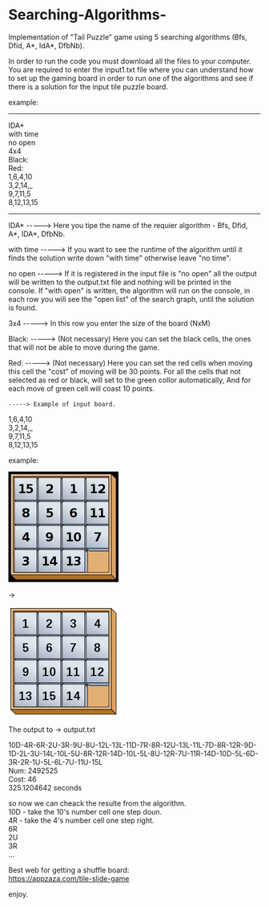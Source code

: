 # Searching-Algorithms-
Implementation of "Tail Puzzle" game using 5 searching algorithms (Bfs, Dfid, A*, IdA*, DfbNb).

In order to run the code you must download all the files to your computer.
You are required to enter the input1.txt file where you can understand how to set up the gaming board in order to run one of the algorithms and see if there is a solution for the input tile puzzle board.

example:

-----------------------
IDA*              
with time             
no open           
4x4                 
Black:       
Red:           
1,6,4,10 <br />
3,2,14,_ <br />
9,7,11,5 <br />
8,12,13,15 <br />

-----------------------

IDA*           -----> Here you tipe the name of the requier algorithm - Bfs, Dfid, A*, IDA*, DfbNb.

with time      -----> If you want to see the runtime of the algorithm until it finds the solution write down "with time" otherwise leave "no time".

no open        -----> If it is registered in the input file is "no open" all the output will be written to the output.txt file and nothing will be printed in the console.
                      If "with open" is written, the algorithm will run on the console, in each row you will see the "open list" of the search graph, until the solution is                           found. 
                      
3x4            -----> In this row you enter the size of the board (NxM)

Black:         -----> (Not necessary) Here you can set the black cells, the ones that will not be able to move during the game.

Red:           -----> (Not necessary) Here you can set the red cells when moving this cell the "cost" of moving will be 30 points.
                      For all the cells that not selected as red or black, will set to the green collor automatically, And for each move of green cell will coast 10 points. 
             
    
    
    -----> Example of input board.
          
1,6,4,10 <br />
3,2,14,_ <br />
9,7,11,5 <br />
8,12,13,15 <br />


example: 

![](pictures/not-solve.jpg)

->

![](pictures/solve.png)

The output to -> output.txt

10D-4R-6R-2U-3R-9U-8U-12L-13L-11D-7R-8R-12U-13L-11L-7D-8R-12R-9D-1D-2L-3U-14L-10L-5U-8R-12R-14D-10L-5L-8U-12R-7U-11R-14D-10D-5L-6D-3R-2R-1U-5L-6L-7U-11U-15L <br />
Num: 2492525 <br />
Cost: 46 <br />
325.1204642 seconds <br />


so now we can cheack the resulte from the algorithm.<br />
10D - take the 10's number cell one step doun.<br />
4R - take the 4's number cell one step right.<br />
6R<br />
2U<br />
3R<br />
...<br />



Best web for getting a shuffle board:<br />
https://appzaza.com/tile-slide-game<br />










enjoy.
